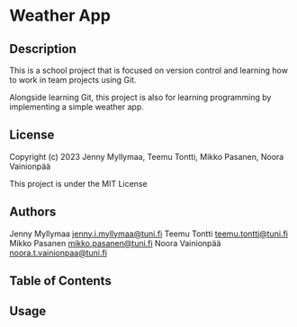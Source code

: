 # Weather App

## Description

This is a school project that is focused on version control and learning how to work in team projects using Git.

Alongside learning Git, this project is also for learning programming by implementing a simple weather app.

## License

Copyright (c) 2023 Jenny Myllymaa, Teemu Tontti, Mikko Pasanen, Noora Vainionpää

This project is under the MIT License

## Authors

Jenny Myllymaa <jenny.i.myllymaa@tuni.fi>
Teemu Tontti <teemu.tontti@tuni.fi>
Mikko Pasanen <mikko.pasanen@tuni.fi>
Noora Vainionpää <noora.t.vainionpaa@tuni.fi>

## Table of Contents

## Usage
